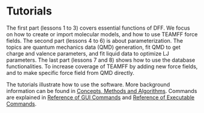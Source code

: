 # Tutorials

The first part (lessons 1 to 3) covers essential functions of DFF. We focus on how to create or import molecular models, and how to use TEAMFF force fields.
The second part (lessons 4 to 6) is about parameterization. The topics are quantum mechanics data (QMD) generation, fit QMD to get charge and valence parameters, and fit liquid data to optimize LJ parameters.
The last part (lessons 7 and 8) shows how to use the database functionalities. To increase coverage of TEAMFF by adding new force fields, and to make specific force field from QMD directly.  

The tutorials illustrate how to use the software. More background information can be found in [Concepts, Methods and Algorithms](../topics/introduction.md). Commands are explained in [Reference of GUI Commands](../gui-commands/introduction.md) and [Reference of Executable Commands](../exe-commands/introduction.md).  
